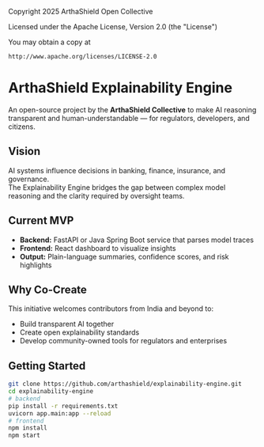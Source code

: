 Copyright 2025 ArthaShield Open Collective

Licensed under the Apache License, Version 2.0 (the "License")

You may obtain a copy at

    http://www.apache.org/licenses/LICENSE-2.0

# ArthaShield Explainability Engine

An open-source project by the **ArthaShield Collective** to make AI reasoning transparent and human-understandable — for regulators, developers, and citizens.

##  Vision
AI systems influence decisions in banking, finance, insurance, and governance.  
The Explainability Engine bridges the gap between complex model reasoning and the clarity required by oversight teams.

##  Current MVP
- **Backend:** FastAPI or Java Spring Boot service that parses model traces  
- **Frontend:** React dashboard to visualize insights  
- **Output:** Plain-language summaries, confidence scores, and risk highlights  

##  Why Co-Create
This initiative welcomes contributors from India and beyond to:
- Build transparent AI together  
- Create open explainability standards  
- Develop community-owned tools for regulators and enterprises  

##  Getting Started
```bash
git clone https://github.com/arthashield/explainability-engine.git
cd explainability-engine
# backend
pip install -r requirements.txt
uvicorn app.main:app --reload
# frontend
npm install
npm start

